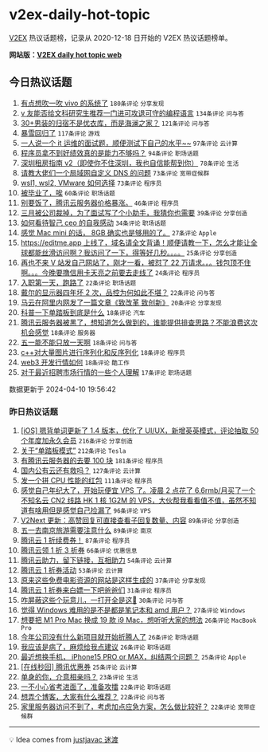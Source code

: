 # v2ex-daily-hot-topic

[V2EX](https://www.v2ex.com/) 热议话题榜，记录从 2020-12-18 日开始的 V2EX 热议话题榜单。

**网站版：[V2EX daily hot topic web](https://boojack.github.io/v2ex-daily-hot-topic-web/)**

## 今日热议话题

<!-- TODAY BEGIN -->

1. [有点想吹一吹 vivo 的系统了](https://www.v2ex.com/t/1031206) `180条评论` `分享发现`
1. [v 友能否给文科研究生推荐一门进可攻退可守的编程语言](https://www.v2ex.com/t/1031166) `134条评论` `问与答`
1. [30+男装的归宿不是优衣库，而是海澜之家？](https://www.v2ex.com/t/1031262) `121条评论` `问与答`
1. [暴雪回归了](https://www.v2ex.com/t/1031170) `117条评论` `游戏`
1. [一人说一个 it 运维的面试题，顺便测试下自己的水平~~](https://www.v2ex.com/t/1031191) `97条评论` `云计算`
1. [程序员拿不到好绩效真的是能力不够吗？](https://www.v2ex.com/t/1031165) `94条评论` `职场话题`
1. [深圳租房指南 v2（即使你不住深圳，我也自信能帮到你）](https://www.v2ex.com/t/1031215) `78条评论` `生活`
1. [请教大佬们一个局域网自定义 DNS 的问题](https://www.v2ex.com/t/1031174) `73条评论` `宽带症候群`
1. [wsl1, wsl2, VMware 如何选择](https://www.v2ex.com/t/1031241) `73条评论` `程序员`
1. [被毕业了，唉](https://www.v2ex.com/t/1031171) `60条评论` `职场话题`
1. [别要饭了，腾讯云服务器价格暴涨。](https://www.v2ex.com/t/1031157) `46条评论` `程序员`
1. [三月被公司裁掉，为了面试写了个小助手，我猜你也需要](https://www.v2ex.com/t/1031332) `39条评论` `分享创造`
1. [如何看待智己 ceo 的自我感动](https://www.v2ex.com/t/1031299) `34条评论` `职场话题`
1. [感觉 Mac mini 的话， 8GB 确实也是够用的了。](https://www.v2ex.com/t/1031448) `27条评论` `Apple`
1. [https://editme.app 上线了，域名请全文背诵！顺便请教一下，怎么才能让全球都能丝滑访问啊？我访问了一下，得等好几秒。。。。](https://www.v2ex.com/t/1031296) `25条评论` `分享创造`
1. [再也不来 V 站发自己网站了，刚才一看，被怼了 22 万请求。。。钱包顶不住啊。。。今晚要撸信用卡天亮之前要去走线了](https://www.v2ex.com/t/1031402) `24条评论` `程序员`
1. [入职第一天，跑路了](https://www.v2ex.com/t/1031302) `22条评论` `职场话题`
1. [戴尔的显示器四年坏 2 次，品控为何如此不堪？](https://www.v2ex.com/t/1031274) `22条评论` `问与答`
1. [马云在阿里内网发了一篇文章《致改革 致创新》](https://www.v2ex.com/t/1031207) `20条评论` `分享发现`
1. [科普一下单踏板到底是什么](https://www.v2ex.com/t/1031429) `18条评论` `汽车`
1. [腾讯云服务器被黑了，想知道怎么做到的，谁能提供排查思路？不能浪费这次机会感觉](https://www.v2ex.com/t/1031399) `18条评论` `服务器`
1. [五一能不能只放一天啊](https://www.v2ex.com/t/1031325) `18条评论` `问与答`
1. [c++对大量图片进行序列化和反序列化](https://www.v2ex.com/t/1031297) `18条评论` `程序员`
1. [web3 开发行情如何](https://www.v2ex.com/t/1031192) `18条评论` `酷工作`
1. [对于最近招聘市场行情的一些个人理解](https://www.v2ex.com/t/1031220) `17条评论` `职场话题`

数据更新于 2024-04-10 19:56:42

<!-- TODAY END -->

### 昨日热议话题

<!-- YESTERDAY BEGIN -->

1. [[iOS] 嗯背单词更新了 1.4 版本，优化了 UI/UX，新增英英模式，评论抽取 50 个年度加永久会员](https://www.v2ex.com/t/1030937) `216条评论` `分享创造`
1. [关于“单踏板模式”](https://www.v2ex.com/t/1030867) `212条评论` `Tesla`
1. [有腾讯云服务器的去要 100 块](https://www.v2ex.com/t/1030934) `181条评论` `程序员`
1. [国内公有云还有救吗？](https://www.v2ex.com/t/1030870) `127条评论` `云计算`
1. [发一个拼 CPU 性能的红包](https://www.v2ex.com/t/1030992) `111条评论` `程序员`
1. [感觉自己年纪大了，开始玩便宜 VPS 了。凌晨 2 点花了 6.6rmb/月买了一个不知名云 CN2 线路 HK 1 核 1G2M 的 VPS，大伙帮我看看值不值，虽然不知道有啥用但是感觉自己捡漏了](https://www.v2ex.com/t/1030788) `96条评论` `VPS`
1. [V2Next 更新：高赞回复可直接查看子回复数量、内容](https://www.v2ex.com/t/1030787) `89条评论` `分享创造`
1. [五一去南京旅游需要注意什么](https://www.v2ex.com/t/1030790) `89条评论` `南京`
1. [腾讯云 1 折续费券！](https://www.v2ex.com/t/1030802) `87条评论` `程序员`
1. [腾讯云领 1 折 3 折券](https://www.v2ex.com/t/1030797) `66条评论` `优惠信息`
1. [腾讯云助力，留下链接，互相助力](https://www.v2ex.com/t/1030877) `54条评论` `云计算`
1. [腾讯云 1 折券活动](https://www.v2ex.com/t/1030804) `53条评论` `云计算`
1. [原来这些免费电影资源的网站是这样生成的](https://www.v2ex.com/t/1030869) `37条评论` `分享发现`
1. [腾讯云 1 折券来白嫖一下吧爸爸们](https://www.v2ex.com/t/1030851) `31条评论` `程序员`
1. [咋屏蔽这些个玩意儿，一打开全是这🤮](https://www.v2ex.com/t/1030841) `30条评论` `问与答`
1. [觉得 Windows 难用的是不是都是笔记本和 amd 用户？](https://www.v2ex.com/t/1031058) `27条评论` `Windows`
1. [想要把 M1 Pro Mac 换成 19 款 i9 Mac，想听听大家的想法](https://www.v2ex.com/t/1031070) `26条评论` `MacBook Pro`
1. [今年公司没有什么新项目就开始折腾人了](https://www.v2ex.com/t/1031048) `26条评论` `职场话题`
1. [我应该是病了，麻烦给我点建议](https://www.v2ex.com/t/1030911) `26条评论` `职场话题`
1. [最近想换手机， iPhone15 PRO or MAX，纠结两个问题？](https://www.v2ex.com/t/1031029) `25条评论` `Apple`
1. [[在线秒回] 腾讯优惠券](https://www.v2ex.com/t/1030825) `25条评论` `云计算`
1. [单身的你，介意相亲吗？](https://www.v2ex.com/t/1031054) `23条评论` `生活`
1. [一不小心省考进面了，准备攻擂](https://www.v2ex.com/t/1031076) `22条评论` `职场话题`
1. [想弄个博客，大家有什么推荐？](https://www.v2ex.com/t/1030912) `22条评论` `问与答`
1. [家里服务器访问不到了，考虑加点应急方案，怎么做比较好？](https://www.v2ex.com/t/1030879) `22条评论` `宽带症候群`

<!-- YESTERDAY END -->

---

💡 Idea comes from [justjavac 迷渡](https://github.com/justjavac/)
